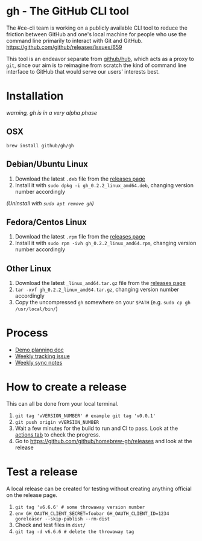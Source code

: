 # gh - The GitHub CLI tool

The #ce-cli team is working on a publicly available CLI tool to reduce the friction between GitHub and one's local machine for people who use the command line primarily to interact with Git and GitHub. https://github.com/github/releases/issues/659

This tool is an endeavor separate from [github/hub](https://github.com/github/hub), which acts as a proxy to `git`, since our aim is to reimagine from scratch the kind of command line interface to GitHub that would serve our users' interests best.

# Installation

_warning, gh is in a very alpha phase_

## OSX

`brew install github/gh/gh`

## Debian/Ubuntu Linux

1. Download the latest `.deb` file from the [releases page](https://github.com/github/gh-cli/releases)
2. Install it with `sudo dpkg -i gh_0.2.2_linux_amd64.deb`, changing version number accordingly

_(Uninstall with `sudo apt remove gh`)_

## Fedora/Centos Linux

1. Download the latest `.rpm` file from the [releases page](https://github.com/github/gh-cli/releases)
2. Install it with `sudo rpm -ivh gh_0.2.2_linux_amd64.rpm`, changing version number accordingly

## Other Linux

1. Download the latest `_linux_amd64.tar.gz` file from the [releases page](https://github.com/github/gh-cli/releases)
2. `tar -xvf gh_0.2.2_linux_amd64.tar.gz`, changing version number accordingly
3. Copy the uncompressed `gh` somewhere on your `$PATH` (e.g. `sudo cp gh /usr/local/bin/`)

# Process

- [Demo planning doc](https://docs.google.com/document/d/18ym-_xjFTSXe0-xzgaBn13Su7MEhWfLE5qSNPJV4M0A/edit)
- [Weekly tracking issue](https://github.com/github/gh-cli/labels/tracking%20issue)
- [Weekly sync notes](https://docs.google.com/document/d/1eUo9nIzXbC1DG26Y3dk9hOceLua2yFlwlvFPZ82MwHg/edit)

# How to create a release

This can all be done from your local terminal.

1. `git tag 'vVERSION_NUMBER' # example git tag 'v0.0.1'`
2. `git push origin vVERSION_NUMBER`
3. Wait a few minutes for the build to run and CI to pass. Look at the [actions tab](https://github.com/github/gh-cli/actions) to check the progress.
4. Go to <https://github.com/github/homebrew-gh/releases> and look at the release

# Test a release

A local release can be created for testing without creating anything official on the release page.

1. `git tag 'v6.6.6' # some throwaway version number`
2. `env GH_OAUTH_CLIENT_SECRET=foobar GH_OAUTH_CLIENT_ID=1234 goreleaser --skip-publish --rm-dist`
3. Check and test files in `dist/`
4. `git tag -d v6.6.6 # delete the throwaway tag`
